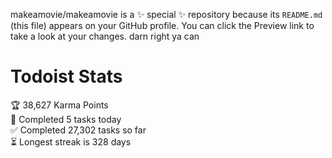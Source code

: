 makeamovie/makeamovie is a ✨ special ✨ repository because its `README.md` (this file) appears on your GitHub profile.
You can click the Preview link to take a look at your changes. darn right ya can

# Todoist Stats

<!-- TODO-IST:START -->
🏆  38,627 Karma Points           
🌸  Completed 5 tasks today           
✅  Completed 27,302 tasks so far           
⏳  Longest streak is 328 days
<!-- TODO-IST:END -->